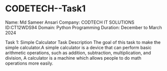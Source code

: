 # CODETECH--Task1

Name: Md Sameer Ansari
Company: CODTECH IT SOLUTIONS
ID:CT12WDS94
Domain: Python Programming
Duration: December to March 2024


Task 1: Simple Calculator
Task Description
The goal of this task to make the simple calculator.A simple calculator is a device that can perform basic arithmetic operations, such as addition, subtraction, multiplication, and division,
A calculator is a machine which allows people to do math operations more easily. 
